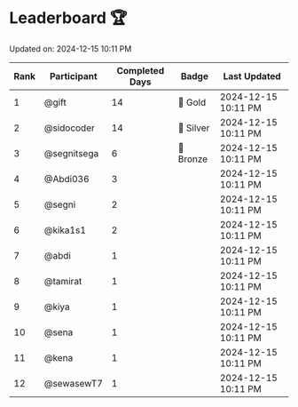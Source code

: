 # Leaderboard 🏆

Updated on: 2024-12-15 10:11 PM

| Rank | Participant       | Completed Days | Badge      | Last Updated         |
|------|-------------------|----------------|------------|----------------------|
| 1    | @gift             | 14             | 🏅 Gold     | 2024-12-15 10:11 PM |
| 2    | @sidocoder        | 14             | 🥈 Silver   | 2024-12-15 10:11 PM |
| 3    | @segnitsega       | 6              | 🥉 Bronze   | 2024-12-15 10:11 PM |
| 4    | @Abdi036          | 3              |            | 2024-12-15 10:11 PM |
| 5    | @segni            | 2              |            | 2024-12-15 10:11 PM |
| 6    | @kika1s1          | 2              |            | 2024-12-15 10:11 PM |
| 7    | @abdi             | 1              |            | 2024-12-15 10:11 PM |
| 8    | @tamirat          | 1              |            | 2024-12-15 10:11 PM |
| 9    | @kiya             | 1              |            | 2024-12-15 10:11 PM |
| 10   | @sena             | 1              |            | 2024-12-15 10:11 PM |
| 11   | @kena             | 1              |            | 2024-12-15 10:11 PM |
| 12   | @sewasewT7        | 1              |            | 2024-12-15 10:11 PM |
